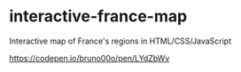 # interactive-france-map
Interactive map of France's regions in HTML/CSS/JavaScript

https://codepen.io/bruno00o/pen/LYdZbWv
